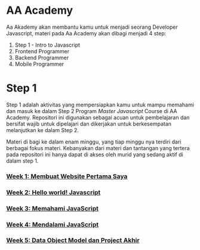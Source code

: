 # AA Academy

Aa Akademy akan membantu kamu untuk menjadi seorang Developer Javascript, materi pada Aa Academy akan dibagi menjadi 4 step:
1. Step 1 - Intro to Javascript
2. Frontend Programmer
3. Backend Programmer
4. Mobile Programmer

# Step 1

Step 1 adalah aktivitas yang mempersiapkan kamu untuk mampu memahami dan masuk ke dalam Step 2 Program *Master Javascript* Course di AA Academy. Repositori ini digunakan sebagai acuan untuk pembelajaran dan bersifat wajib untuk dipelajari dan dikerjakan untuk berkesempatan melanjutkan ke dalam Step 2.

Materi di bagi ke dalam enam minggu, yang tiap minggu nya terdiri dari berbagai fokus materi. Kebanyakan dari materi dan tantangan yang tertera pada repositori ini hanya dapat di akses oleh murid yang sedang aktif di dalam step 1.

### [Week 1: Membuat Website Pertama Saya](./README-WEEK-1.md)
### [Week 2: Hello world! Javascript](./README-WEEK-2.md)
### [Week 3: Memahami JavaScript](./README-WEEK-3.md)
### [Week 4: Mendalami JavaScript](./README-WEEK-4.md)
### [Week 5: Data Object Model dan Project Akhir](./README-WEEK-5.md)
